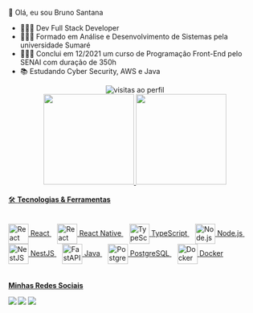  
 👋 Olá, eu sou Bruno Santana

 
- 👨🏼‍💻 Dev Full Stack Developer
- 👨🏻‍🎓 Formado em Análise e Desenvolvimento de Sistemas pela universidade Sumaré
- 👨🏻‍🎓 Conclui em 12/2021 um curso de Programação Front-End pelo SENAI com duração de 350h
- 📚 Estudando Cyber Security, AWS e Java

 <div align ="center"> <img src="https://komarev.com/ghpvc/?username=BrunooSanttana&color=blue" alt="visitas ao perfil" > 
 </div>
<div align="center"> 
  <a href="https://github.com/BrunooSanttana">
  <img height="180em" src="https://github-readme-stats.vercel.app/api?username=BrunooSanttana&show_icons=true&theme=dark&include_all_commits=true&count_private=true"/>
  <img height="180em" src="https://github-readme-stats.vercel.app/api/top-langs/?username=BrunooSanttana&layout=compact&langs_count=7&theme=dark"/>
</div> <br>  
   🛠 <strong> Tecnologias & Ferramentas</strong> 
  <div style="display: inline_block"><br>
<div style="display: inline_block"><br> <!-- React --> <a href="https://reactjs.org/" target="_blank"> <img align="center" alt="React" height="40" width="40" src="https://cdn.jsdelivr.net/gh/devicons/devicon/icons/react/react-original.svg" /> <span>React</span> </a>&nbsp;&nbsp; <!-- React Native --> <a href="https://reactnative.dev/" target="_blank"> <img align="center" alt="React Native" height="40" width="40" src="https://cdn.jsdelivr.net/gh/devicons/devicon/icons/react/react-original.svg" /> <span>React Native</span> </a>&nbsp;&nbsp; <!-- TypeScript --> <a href="https://www.typescriptlang.org/" target="_blank"> <img align="center" alt="TypeScript" height="40" width="40" src="https://cdn.jsdelivr.net/gh/devicons/devicon/icons/typescript/typescript-original.svg" /> <span>TypeScript</span> </a>&nbsp;&nbsp; <!-- Node.js --> <a href="https://nodejs.org/" target="_blank"> <img align="center" alt="Node.js" height="40" width="40" src="https://cdn.jsdelivr.net/gh/devicons/devicon/icons/nodejs/nodejs-original.svg" /> <span>Node.js</span> </a>&nbsp;&nbsp; <!-- NestJS --> <a href="https://nestjs.com/" target="_blank"> <img align="center" alt="NestJS" height="40" width="40" src="https://cdn.jsdelivr.net/gh/devicons/devicon/icons/nestjs/nestjs-plain.svg" /> <span>NestJS</span> </a>&nbsp;&nbsp; <!-- FastAPI --> <a href="https://fastapi.tiangolo.com/" target="_blank"> <img align="center" alt="FastAPI" height="40" width="40" src="https://cdn.jsdelivr.net/gh/devicons/devicon/icons/fastapi/fastapi-original.svg" />
<span>Java</span> </a>&nbsp;&nbsp; <!-- PostgreSQL --> <a href="https://www.postgresql.org/" target="_blank"> <img align="center" alt="PostgreSQL" height="40" width="40" src="https://cdn.jsdelivr.net/gh/devicons/devicon/icons/postgresql/postgresql-original.svg" /> <span>PostgreSQL</span> </a>&nbsp;&nbsp; <!-- Docker --> <a href="https://www.docker.com/" target="_blank"> <img align="center" alt="Docker" height="40" width="40" src="https://cdn.jsdelivr.net/gh/devicons/devicon/icons/docker/docker-original.svg" /> <span>Docker</span>   </div>
  </div>
    <br>
    <br>
    <div> <strong>Minhas Redes Sociais <strong> <br> 
      
  <a href="https://www.instagram.com/brunos_santana/" target="_blank"><img src="https://img.shields.io/badge/-Instagram-%23E4405F?style=for-the-badge&logo=instagram&logoColor=white" target="_blank"></a>
  <a href = "mailto:brunoliveiraq@gmail.com"><img src="https://img.shields.io/badge/-Gmail-%23333?style=for-the-badge&logo=gmail&logoColor=white" target="_blank"></a>
  <a href="https://www.linkedin.com/in/brunoo-santtana/" target="_blank"><img src="https://img.shields.io/badge/-LinkedIn-%230077B5?style=for-the-badge&logo=linkedin&logoColor=white" target="_blank"></a> 
     </div>
     
      
